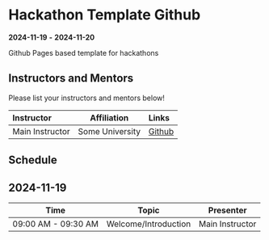 # Hackathon Template Github

**2024-11-19**  **-** **2024-11-20** 

Github Pages based template for hackathons


## Instructors and Mentors

Please list your instructors and mentors below!

| Instructor | Affiliation | Links |
| :------- | ------- |:------- |
| Main Instructor | Some University | [Github](https://github.com/instructor) |

## Schedule

## 2024-11-19

| Time                | Topic                     | Presenter        |
| :---:               |    :----:                 |    :---:         |
| 09:00 AM - 09:30 AM | Welcome/Introduction      | Main Instructor      |
